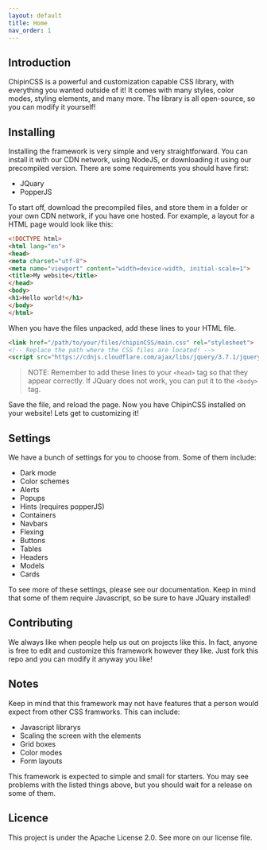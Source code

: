 ```yaml
---
layout: default
title: Home
nav_order: 1
---
```


## Introduction
ChipinCSS is a powerful and customization capable CSS library, with everything you wanted outside of it! It comes with many styles, color modes, styling elements, and many more. The library is all open-source, so you can modify it yourself!

## Installing
Installing the framework is very simple and very straightforward. You can install it with our CDN network, using NodeJS, or downloading it using our precompiled version. There are some requirements you should have first:

* JQuary
* PopperJS

To start off, download the precompiled files, and store them in a folder or your own CDN network, if you have one hosted. For example, a layout for a HTML page would look like this:


```html
<!DOCTYPE html>
<html lang="en">
<head>
<meta charset="utf-8">
<meta name="viewport" content="width=device-width, initial-scale=1">
<title>My website</title>
</head>
<body>
<h1>Hello world!</h1>
</body>
</html>
```

When you have the files unpacked, add these lines to your HTML file.

```html
<link href="/path/to/your/files/chipinCSS/main.css" rel="stylesheet">
<!-- Replace the path where the CSS files are located! -->
<script src="https://cdnjs.cloudflare.com/ajax/libs/jquery/3.7.1/jquery.min.js"></script>
```

> NOTE: Remember to add these lines to your `<head>` tag so that they appear correctly. If JQuary does not work, you can put it to the `<body>` tag.

Save the file, and reload the page. Now you have ChipinCSS installed on your website! Lets get to customizing it!

## Settings

We have a bunch of settings for you to choose from. Some of them include:

* Dark mode
* Color schemes
* Alerts
* Popups
* Hints (requires popperJS)
* Containers
* Navbars
* Flexing
* Buttons
* Tables
* Headers
* Models
* Cards

To see more of these settings, please see our documentation. Keep in mind that some of them require Javascript, so be sure to have JQuary installed!

## Contributing
We always like when people help us out on projects like this. In fact, anyone is free to edit and customize this framework however they like. Just fork this repo and you can modify it anyway you like!

## Notes
Keep in mind that this framework may not have features that a person would expect from other CSS framworks. This can include:

- Javascript librarys
- Scaling the screen with the elements
- Grid boxes
- Color modes
- Form layouts

This framework is expected to simple and small for starters. You may see problems with the listed things above, but you should wait for a release on some of them.

## Licence
This project is under the Apache License 2.0. See more on our license file.
